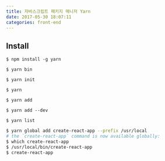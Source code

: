 ```yaml
---
title: 자바스크립트 패키지 매니저 Yarn
date: 2017-05-30 18:07:11
categories: front-end
---
```


## Install

```
$ npm install -g yarn
```

```
$ yarn bin
```

```
$ yarn init
```

```
$ yarn
```

```
$ yarn add
```

```
$ yarn add --dev
```

```
$ yarn list
```

```bash
$ yarn global add create-react-app --prefix /usr/local
# the `create-react-app` command is now available globally:
$ which create-react-app
$ /usr/local/bin/create-react-app
$ create-react-app
```